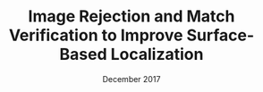 ---
title: Image Rejection and Match Verification to Improve Surface-Based Localization
authors: J. Mount, L. Dawes, and M. Milford
conference: Australasian Conference on Robotics and Automation (ACRA)
date: December 2017
paper_url: https://eprints.qut.edu.au/199350/
---